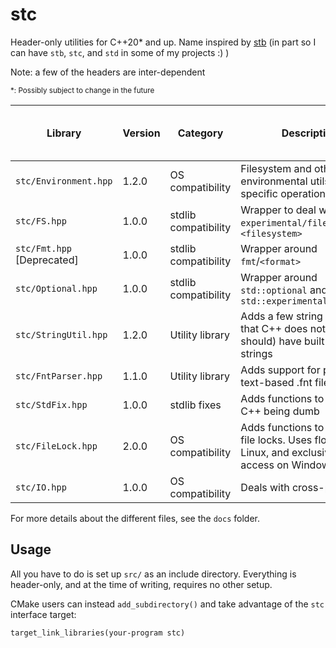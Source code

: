 # stc

Header-only utilities for C++20\* and up. Name inspired by [stb](https://github.com/nothings/stb) (in part so I can have `stb`, `stc`, and `std` in some of my projects :) )

Note: a few of the headers are inter-dependent

<sub>\*: Possibly subject to change in the future</sub>

| Library | Version | Category | Description | Dependencies (not including stdlib includes) |
| --- | --- | --- | --- | --- |
| `stc/Environment.hpp` | 1.2.0  | OS compatibility | Filesystem and other environmental utils for OS-specific operations | `Optional.hpp` |
| `stc/FS.hpp` | 1.0.0 | stdlib compatibility | Wrapper to deal with `experimental/filesystem` and `<filesystem>` | |
| `stc/Fmt.hpp` [Deprecated] | 1.0.0 | stdlib compatibility | Wrapper around `fmt`/`<format>` | |
| `stc/Optional.hpp` | 1.0.0 | stdlib compatibility | Wrapper around `std::optional` and `std::experimental::optional` | | 
| `stc/StringUtil.hpp` | 1.2.0 | Utility library | Adds a few string operations that C++ does not (but should) have built into strings | |
| `stc/FntParser.hpp` | 1.1.0 | Utility library | Adds support for parsing text-based .fnt files | `FS.hpp`, `StdFix.hpp` |
| `stc/StdFix.hpp` | 1.0.0 | stdlib fixes | Adds functions to deal with C++ being dumb | |
| `stc/FileLock.hpp` | 2.0.0 | OS compatibility | Adds functions to deal with file locks. Uses flock on Linux, and exclusive file access on Windows. | |
| `stc/IO.hpp` | 1.0.0 | OS compatibility | Deals with cross-platform IO | |

For more details about the different files, see the `docs` folder.

## Usage

All you have to do is set up `src/` as an include directory. Everything is header-only, and at the time of writing, requires no other setup.

CMake users can instead `add_subdirectory()` and take advantage of the `stc` interface target:
```
target_link_libraries(your-program stc)
```
